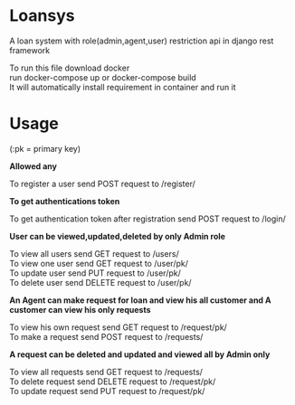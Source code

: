 # Loansys

A loan system with role(admin,agent,user) restriction api in django rest framework

To run this file download docker                                                                    
run docker-compose up or docker-compose build                                                                           
It will automatically install requirement in container and run it                                                                                   

# Usage

(:pk = primary key)

****Allowed any****

To register a user send POST request to /register/

****To get authentications token****

To get authentication token after registration send POST request to /login/                                                                    

****User can be viewed,updated,deleted by only Admin role****

To view all users send GET request to /users/                                                                   
To view one user send GET request to /user/pk/                                                
To update user send PUT request to /user/pk/                                         
To delete user send DELETE request to /user/pk/                                                               
  
****An Agent can make request for loan and view his all customer and A customer can view his only requests****

To view his own request send GET request to /request/pk/                                                                            
To make a request send POST request to /requests/                                                                                    
  
****A request can be deleted and updated and viewed all by Admin only****
 
To view all requests send GET request to /requests/                                                                                    
To delete request send DELETE request to /request/pk/                                                                              
To update request send PUT request to /request/pk/                                                                           
